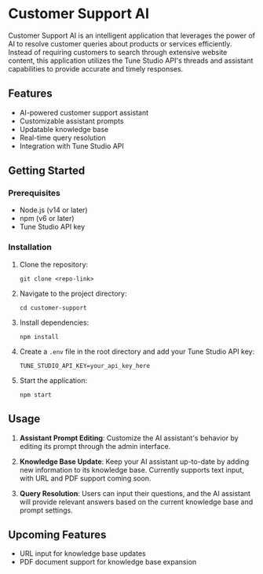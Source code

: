 # Customer Support AI

Customer Support AI is an intelligent application that leverages the power of AI to resolve customer queries about products or services efficiently. Instead of requiring customers to search through extensive website content, this application utilizes the Tune Studio API's threads and assistant capabilities to provide accurate and timely responses.

## Features

- AI-powered customer support assistant
- Customizable assistant prompts
- Updatable knowledge base
- Real-time query resolution
- Integration with Tune Studio API

## Getting Started

### Prerequisites

- Node.js (v14 or later)
- npm (v6 or later)
- Tune Studio API key

### Installation

1. Clone the repository:

   ```
   git clone <repo-link>
   ```

2. Navigate to the project directory:

   ```
   cd customer-support
   ```

3. Install dependencies:

   ```
   npm install
   ```

4. Create a `.env` file in the root directory and add your Tune Studio API key:

   ```
   TUNE_STUDIO_API_KEY=your_api_key_here
   ```

5. Start the application:

   ```
   npm start
   ```

## Usage

1. **Assistant Prompt Editing**: Customize the AI assistant's behavior by editing its prompt through the admin interface.

2. **Knowledge Base Update**: Keep your AI assistant up-to-date by adding new information to its knowledge base. Currently supports text input, with URL and PDF support coming soon.

3. **Query Resolution**: Users can input their questions, and the AI assistant will provide relevant answers based on the current knowledge base and prompt settings.

## Upcoming Features

- URL input for knowledge base updates
- PDF document support for knowledge base expansion
